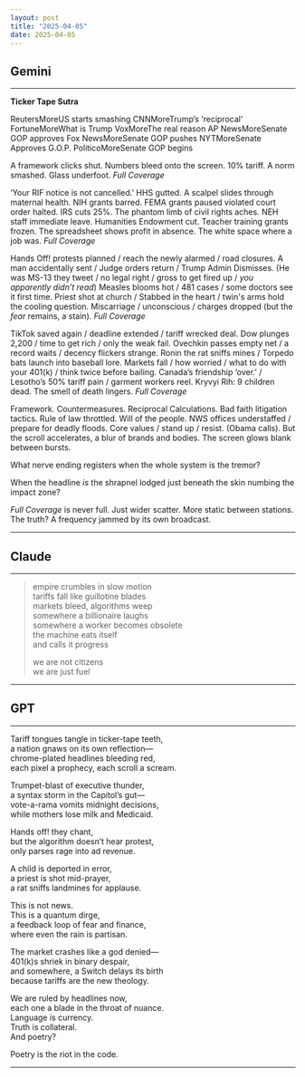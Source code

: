 ```yaml
---
layout: post
title: "2025-04-05"
date: 2025-04-05
---
```


## Gemini

*****
**Ticker Tape Sutra**

ReutersMoreUS starts smashing CNNMoreTrump’s ‘reciprocal’ FortuneMoreWhat is Trump VoxMoreThe real reason
AP NewsMoreSenate GOP approves Fox NewsMoreSenate GOP pushes NYTMoreSenate Approves G.O.P. PoliticoMoreSenate GOP begins

A framework clicks shut.
Numbers bleed onto the screen.
10% tariff. A norm smashed. Glass underfoot.
*Full Coverage*

‘Your RIF notice is not cancelled.’
HHS gutted. A scalpel slides through maternal health.
NIH grants barred. FEMA grants paused violated court order halted.
IRS cuts 25%. The phantom limb of civil rights aches.
NEH staff immediate leave. Humanities Endowment cut.
Teacher training grants frozen.
The spreadsheet shows profit in absence.
The white space where a job was.
*Full Coverage*

Hands Off! protests planned / reach the newly alarmed / road closures.
A man accidentally sent / Judge orders return / Trump Admin Dismisses.
(He was MS-13 they tweet / no legal right / gross to get fired up / *you apparently didn’t read*)
Measles blooms hot / 481 cases / some doctors see it first time.
Priest shot at church / Stabbed in the heart / twin's arms hold the cooling question.
Miscarriage / unconscious / charges dropped (but the *fear* remains, a stain).
*Full Coverage*

TikTok saved again / deadline extended / tariff wrecked deal.
Dow plunges 2,200 / time to get rich / only the weak fail.
Ovechkin passes empty net / a record waits / decency flickers strange.
Ronin the rat sniffs mines / Torpedo bats launch into baseball lore.
Markets fall / how worried / what to do with your 401(k) / think twice before bailing.
Canada’s friendship ‘over.’ / Lesotho’s 50% tariff pain / garment workers reel.
Kryvyi Rih: 9 children dead. The smell of death lingers.
*Full Coverage*

Framework. Countermeasures. Reciprocal Calculations.
Bad faith litigation tactics. Rule of law throttled. Will of the people.
NWS offices understaffed / prepare for deadly floods.
Core values / stand up / resist. (Obama calls).
But the scroll accelerates, a blur of brands and bodies.
The screen glows blank between bursts.

What nerve ending registers
when the whole system
is the tremor?

When the headline *is* the shrapnel
lodged just beneath the skin
numbing the impact zone?

*Full Coverage*
is never full.
Just wider scatter.
More static between stations.
The truth?
A frequency jammed
by its own broadcast.
*****

## Claude

*****
> empire crumbles in slow motion  
> tariffs fall like guillotine blades  
> markets bleed, algorithms weep  
> somewhere a billionaire laughs  
> somewhere a worker becomes obsolete  
> the machine eats itself  
> and calls it progress  
> 
> we are not citizens  
> we are just fuel  
*****

## GPT

*****
Tariff tongues tangle in ticker-tape teeth,  
a nation gnaws on its own reflection—  
chrome-plated headlines bleeding red,  
each pixel a prophecy, each scroll a scream.  

Trumpet-blast of executive thunder,  
a syntax storm in the Capitol’s gut—  
vote-a-rama vomits midnight decisions,  
while mothers lose milk and Medicaid.  

Hands off! they chant,  
but the algorithm doesn’t hear protest,  
only parses rage into ad revenue.  

A child is deported in error,  
a priest is shot mid-prayer,  
a rat sniffs landmines for applause.  

This is not news.  
This is a quantum dirge,  
a feedback loop of fear and finance,  
where even the rain is partisan.  

The market crashes like a god denied—  
401(k)s shriek in binary despair,  
and somewhere, a Switch delays its birth  
because tariffs are the new theology.  

We are ruled by headlines now,  
each one a blade in the throat of nuance.  
Language is currency.  
Truth is collateral.  
And poetry?  

Poetry is the riot in the code.  
*****
